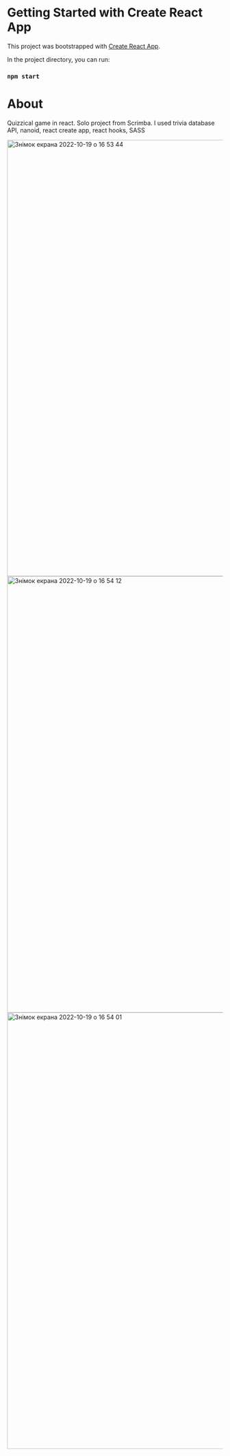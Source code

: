 # Getting Started with Create React App

This project was bootstrapped with [Create React App](https://github.com/facebook/create-react-app).

In the project directory, you can run:

### `npm start`

# About

Quizzical game in react. Solo project from Scrimba. I used trivia database API, nanoid, react create app, react hooks, SASS

<img width="1018" alt="Знімок екрана 2022-10-19 о 16 53 44" src="https://user-images.githubusercontent.com/39155762/196732898-cc87954f-33c2-4019-a66f-de482f36a3c9.png">
     
<img width="1018" alt="Знімок екрана 2022-10-19 о 16 54 12" src="https://user-images.githubusercontent.com/39155762/196732965-06460736-54df-4b01-98fc-d12b34be2175.png">

<img width="1018" alt="Знімок екрана 2022-10-19 о 16 54 01" src="https://user-images.githubusercontent.com/39155762/196732998-1e471b35-4c1d-44b6-b8ff-346ad14a3006.png">
